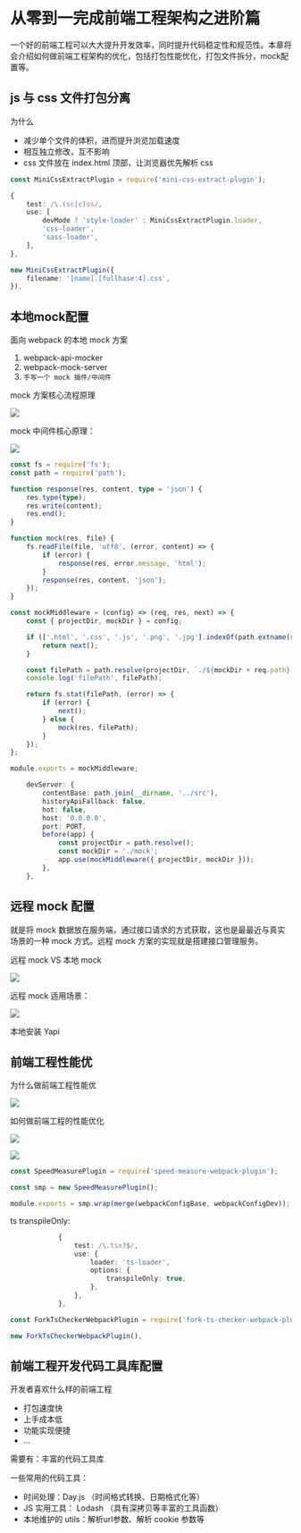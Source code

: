 # 从零到一完成前端工程架构之进阶篇

一个好的前端工程可以大大提升开发效率，同时提升代码稳定性和规范性。本章将会介绍如何做前端工程架构的优化，包括打包性能优化，打包文件拆分，mock配置等。

## js 与 css 文件打包分离 

为什么
- 减少单个文件的体积，进而提升浏览加载速度
- 相互独立修改，互不影响
- css 文件放在 index.html 顶部，让浏览器优先解析 css

```ts
const MiniCssExtractPlugin = require('mini-css-extract-plugin');

{
    test: /\.(sc|c)ss/,
    use: [
        devMode ? 'style-loader' : MiniCssExtractPlugin.loader,
        'css-loader',
        'sass-loader',
    ],
},

new MiniCssExtractPlugin({
    filename: '[name].[fullhase:4].css',
}),
```

## 本地mock配置


面向 webpack 的本地 mock 方案
1. webpack-api-mocker
2. webpack-mock-server
3. `手写一个 mock 插件/中间件`

mock 方案核心流程原理

![](./img/03-01.PNG)

mock 中间件核心原理：

![](./img/03-02.PNG)

```ts
const fs = require('fs');
const path = require('path');

function response(res, content, type = 'json') {
    res.type(type);
    res.write(content);
    res.end();
}

function mock(res, file) {
    fs.readFile(file, 'utf8', (error, content) => {
        if (error) {
            response(res, error.message, 'html');
        }
        response(res, content, 'json');
    });
}

const mockMiddleware = (config) => (req, res, next) => {
    const { projectDir, mockDir } = config;

    if (['.html', '.css', '.js', '.png', '.jpg'].indexOf(path.extname(req.path)) > -1) {
        return next();
    }

    const filePath = path.resolve(projectDir, `./${mockDir + req.path}.json`);
    console.log('filePath', filePath);

    return fs.stat(filePath, (error) => {
        if (error) {
            next();
        } else {
            mock(res, filePath);
        }
    });
};

module.exports = mockMiddleware;
```

```ts
    devServer: {
        contentBase: path.join(__dirname, '../src'),
        historyApiFallback: false,
        hot: false,
        host: '0.0.0.0',
        port: PORT,
        before(app) {
            const projectDir = path.resolve();
            const mockDir = './mock';
            app.use(mockMiddleware({ projectDir, mockDir }));
        },
    },
```


## 远程 mock 配置

就是将 mock 数据放在服务端，通过接口请求的方式获取，这也是最最近与真实场景的一种 mock 方式。远程 mock 方案的实现就是搭建接口管理服务。

远程 mock VS 本地 mock

![](./img/03-03.PNG)


远程 mock 适用场景：

![](./img/03-04.PNG)

本地安装 Yapi


## 前端工程性能优

为什么做前端工程性能优

![](./img/03-05.PNG)


如何做前端工程的性能优化

![](./img/03-06.PNG)

![](./img/03-07.PNG)

```ts
const SpeedMeasurePlugin = require('speed-measure-webpack-plugin');

const smp = new SpeedMeasurePlugin();

module.exports = smp.wrap(merge(webpackConfigBase, webpackConfigDev));
```

ts transpileOnly:
```ts
            {
                test: /\.tsx?$/,
                use: {
                    loader: 'ts-loader',
                    options: {
                        transpileOnly: true,
                    },
                },
            },
```

```ts
const ForkTsCheckerWebpackPlugin = require('fork-ts-checker-webpack-plugin');

new ForkTsCheckerWebpackPlugin(),
```

## 前端工程开发代码工具库配置

开发者喜欢什么样的前端工程

- 打包速度快
- 上手成本低
- 功能实现便捷
- ...

需要有：丰富的代码工具库


一些常用的代码工具：

- 时间处理：Day.js （时间格式转换、日期格式化等）
- JS 实用工具： Lodash （具有深拷贝等丰富的工具函数）
- 本地维护的 utils：解析url参数、解析 cookie 参数等
